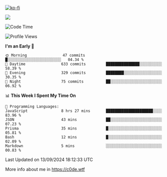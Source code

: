 [![ko-fi](https://ko-fi.com/img/githubbutton_sm.svg)](https://ko-fi.com/Z8Z4Y2LKX)

<a href="https://wakatime.com"><img src="https://wakatime.com/share/@c0dezin/b7f18a7c-ab3a-40b8-8bc7-b1b7bf71f1d6.svg" /></a>

<!--START_SECTION:waka-->
![Code Time](http://img.shields.io/badge/Code%20Time-101%20hrs%2049%20mins-blue)

![Profile Views](http://img.shields.io/badge/Profile%20Views-0-blue)

**I'm an Early 🐤** 

```text
🌞 Morning                47 commits          █░░░░░░░░░░░░░░░░░░░░░░░░   04.34 % 
🌆 Daytime                633 commits         ███████████████░░░░░░░░░░   58.39 % 
🌃 Evening                329 commits         ████████░░░░░░░░░░░░░░░░░   30.35 % 
🌙 Night                  75 commits          ██░░░░░░░░░░░░░░░░░░░░░░░   06.92 % 
```


📊 **This Week I Spent My Time On** 

```text
💬 Programming Languages: 
JavaScript               8 hrs 27 mins       █████████████████████░░░░   83.96 % 
JSON                     43 mins             ██░░░░░░░░░░░░░░░░░░░░░░░   07.23 % 
Prisma                   35 mins             █░░░░░░░░░░░░░░░░░░░░░░░░   05.81 % 
Bash                     12 mins             █░░░░░░░░░░░░░░░░░░░░░░░░   02.09 % 
Markdown                 5 mins              ░░░░░░░░░░░░░░░░░░░░░░░░░   00.83 % 
```


 Last Updated on 13/09/2024 18:12:33 UTC
<!--END_SECTION:waka-->

More info about me in https://c0de.wtf
